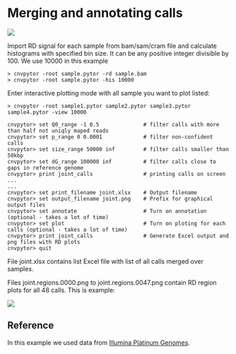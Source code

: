 # Merging and annotating calls

<img src="https://raw.githubusercontent.com/abyzovlab/CNVpytor/master/imgs/merging.png">

Import RD signal for each sample from bam/sam/cram file and calculate histograms with specified bin size. 
It can be any positive integer divisible by 100. We use 10000 in this example

```
> cnvpytor -root sample.pytor -rd sample.bam
> cnvpytor -root sample.pytor -his 10000
```

Enter interactive plotting mode with all sample you want to plot listed:
```
> cnvpytor -root sample1.pytor sample2.pytor sample3.pytor sample4.pytor -view 10000

cnvpytor> set Q0_range -1 0.5              # filter calls with more than half not uniqly maped reads
cnvpytor> set p_range 0 0.0001             # filter non-confident calls 
cnvpytor> set size_range 50000 inf         # filter calls smaller than 50kbp
cnvpytor> set dG_range 100000 inf          # filter calls close to gaps in reference genome
cnvpytor> print joint_calls                # printing calls on screen
...
...
cnvpytor> set print_filename joint.xlsx    # Output filename
cnvpytor> set output_filename joint.png    # Prefix for graphical output files
cnvpytor> set annotate                     # Turn on annotation (optional - takes a lot of time)
cnvpytor> set plot                         # Turn on ploting for each calls (optional - takes a lot of time)
cnvpytor> print joint_calls                # Generate Excel output and png files with RD plots
cnvpytor> quit
```
File joint.xlsx contains list Excel file with list of all calls merged over samples.

Files joint.regions.0000.png to joint.regions.0047.png contain RD region plots for all 48 calls. 
This is example:

<img src="https://raw.githubusercontent.com/abyzovlab/CNVpytor/master/imgs/joint.regions.0017.png">


## Reference

In this example we used data from [Illumina Platinum Genomes](https://github.com/Illumina/PlatinumGenomes).


